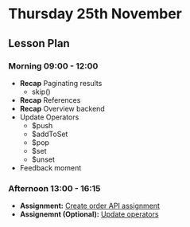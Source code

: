 # Thursday 25th November

## Lesson Plan

### Morning 09:00 - 12:00

+ **Recap** Paginating results
  + skip()
+ **Recap** References
+ **Recap** Overview backend 
+ Update Operators
  + $push
  + $addToSet
  + $pop
  + $set
  + $unset
+ Feedback moment


### Afternoon 13:00 - 16:15

+ **Assignment:** [Create order API assignment](https://github.com/GillesDCI/references-crud-assignment)
+ **Assignemnt (Optional):** [Update operators](https://github.com/GillesDCI/update-operators-assignment)
